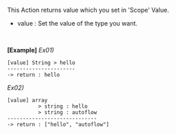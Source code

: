 This Action returns value which you set in 'Scope' Value.
<br/>
- value : Set the value of the type you want.
<br/>

**[Example]**
*Ex01)*
```
[value] String > hello
----------------------
-> return : hello
```
*Ex02)*
```
[value] array
          > string : hello
          > string : autoflow
-----------------------------
-> return : ["hello", "autoflow"]
```
